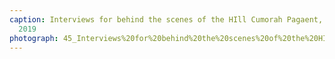 ```yaml
---
caption: Interviews for behind the scenes of the HIll Cumorah Pagaent, Palmyra, NY,
  2019
photograph: 45_Interviews%20for%20behind%20the%20scenes%20of%20the%20HIll%20Cumorah%20Pagaent%2C%20Palmyra%2C%20NY%2C%202019.jpg
---
```

